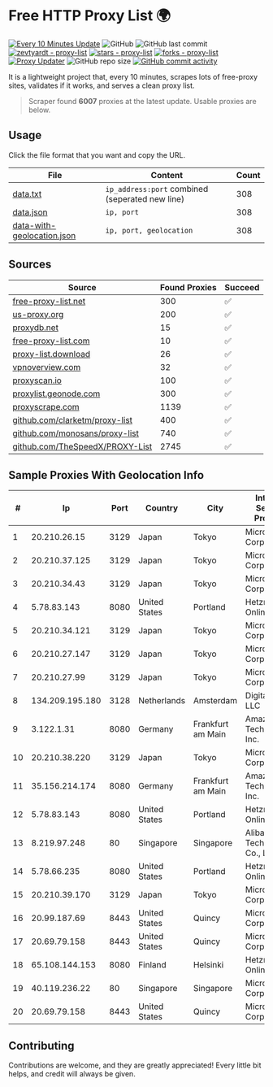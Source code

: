 
# Free HTTP Proxy List 🌍

[![Every 10 Minutes Update](https://github.com/mertguvencli/http-proxy-list/actions/workflows/main.yml/badge.svg?branch=main)](https://github.com/mertguvencli/http-proxy-list/actions/workflows/main.yml)
![GitHub](https://img.shields.io/github/license/mertguvencli/http-proxy-list)
![GitHub last commit](https://img.shields.io/github/last-commit/mertguvencli/http-proxy-list)
[![zevtyardt - proxy-list](https://img.shields.io/static/v1?label=zevtyardt&message=proxy-list&color=blue&logo=github)](https://github.com/zevtyardt/proxy-list "Go to GitHub repo")
[![stars - proxy-list](https://img.shields.io/github/stars/zevtyardt/proxy-list?style=social)](https://github.com/zevtyardt/proxy-list)
[![forks - proxy-list](https://img.shields.io/github/forks/zevtyardt/proxy-list?style=social)](https://github.com/zevtyardt/proxy-list)
[![Proxy Updater](https://github.com/zevtyardt/proxy-list/workflows/Proxy%20Updater/badge.svg)](https://github.com/zevtyardt/proxy-list/actions?query=workflow:"Proxy+Updater")
![GitHub repo size](https://img.shields.io/github/repo-size/zevtyardt/proxy-list)
[![GitHub commit activity](https://img.shields.io/github/commit-activity/m/zevtyardt/proxy-list?logo=commits)](https://github.com/zevtyardt/proxy-list/commits/main)

It is a lightweight project that, every 10 minutes, scrapes lots of free-proxy sites, validates if it works, and serves a clean proxy list.

> Scraper found **6007** proxies at the latest update. Usable proxies are below.

## Usage

Click the file format that you want and copy the URL.

|File|Content|Count|
|----|-------|-----|
|[data.txt](https://raw.githubusercontent.com/mertguvencli/http-proxy-list/main/proxy-list/data.txt)|`ip_address:port` combined (seperated new line)|308|
|[data.json](https://raw.githubusercontent.com/mertguvencli/http-proxy-list/main/proxy-list/data.json)|`ip, port`|308|
|[data-with-geolocation.json](https://raw.githubusercontent.com/mertguvencli/http-proxy-list/main/proxy-list/data-with-geolocation.json)|`ip, port, geolocation`|308|

## Sources

|Source|Found Proxies|Succeed|
|------|-------------|-------|
|[free-proxy-list.net](https://free-proxy-list.net)|300|✅|
|[us-proxy.org](https://www.us-proxy.org)|200|✅|
|[proxydb.net](http://proxydb.net)|15|✅|
|[free-proxy-list.com](https://free-proxy-list.com/?page=&port=&type%5B%5D=http&type%5B%5D=https&up_time=0&search=Search)|10|✅|
|[proxy-list.download](https://www.proxy-list.download/HTTP)|26|✅|
|[vpnoverview.com](https://vpnoverview.com/privacy/anonymous-browsing/free-proxy-servers)|32|✅|
|[proxyscan.io](https://www.proxyscan.io)|100|✅|
|[proxylist.geonode.com](https://proxylist.geonode.com/api/proxy-list?limit=300&page=1&sort_by=lastChecked&sort_type=desc&protocols=http,https)|300|✅|
|[proxyscrape.com](https://api.proxyscrape.com/v2/?request=displayproxies&protocol=http&timeout=10000&country=all&ssl=all&anonymity=all)|1139|✅|
|[github.com/clarketm/proxy-list](https://raw.githubusercontent.com/clarketm/proxy-list/master/proxy-list-raw.txt)|400|✅|
|[github.com/monosans/proxy-list](https://raw.githubusercontent.com/monosans/proxy-list/main/proxies/http.txt)|740|✅|
|[github.com/TheSpeedX/PROXY-List](https://raw.githubusercontent.com/TheSpeedX/PROXY-List/master/http.txt)|2745|✅|


## Sample Proxies With Geolocation Info

|#|Ip|Port|Country|City|Internet Service Provider|
|-|--|----|-------|----|-------------------------|
|1|20.210.26.15|3129|Japan|Tokyo|Microsoft Corporation|
|2|20.210.37.125|3129|Japan|Tokyo|Microsoft Corporation|
|3|20.210.34.43|3129|Japan|Tokyo|Microsoft Corporation|
|4|5.78.83.143|8080|United States|Portland|Hetzner Online GmbH|
|5|20.210.34.121|3129|Japan|Tokyo|Microsoft Corporation|
|6|20.210.27.147|3129|Japan|Tokyo|Microsoft Corporation|
|7|20.210.27.99|3129|Japan|Tokyo|Microsoft Corporation|
|8|134.209.195.180|3128|Netherlands|Amsterdam|DigitalOcean, LLC|
|9|3.122.1.31|8080|Germany|Frankfurt am Main|Amazon Technologies Inc.|
|10|20.210.38.220|3129|Japan|Tokyo|Microsoft Corporation|
|11|35.156.214.174|8080|Germany|Frankfurt am Main|Amazon Technologies Inc.|
|12|5.78.83.143|8080|United States|Portland|Hetzner Online GmbH|
|13|8.219.97.248|80|Singapore|Singapore|Alibaba (US) Technology Co., Ltd.|
|14|5.78.66.235|8080|United States|Portland|Hetzner Online GmbH|
|15|20.210.39.170|3129|Japan|Tokyo|Microsoft Corporation|
|16|20.99.187.69|8443|United States|Quincy|Microsoft Corporation|
|17|20.69.79.158|8443|United States|Quincy|Microsoft Corporation|
|18|65.108.144.153|8080|Finland|Helsinki|Hetzner Online GmbH|
|19|40.119.236.22|80|Singapore|Singapore|Microsoft Corporation|
|20|20.69.79.158|8443|United States|Quincy|Microsoft Corporation|



## Contributing

Contributions are welcome, and they are greatly appreciated! Every
little bit helps, and credit will always be given.

